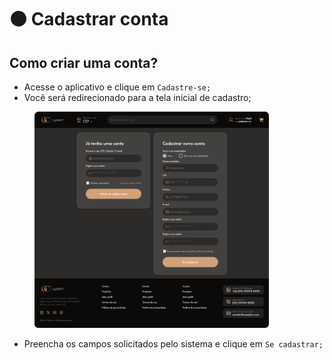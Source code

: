# 🟤 Cadastrar conta

## Como criar uma conta?

* Acesse o aplicativo e clique em `Cadastre-se;`
* Você será redirecionado para a tela inicial de cadastro;

<figure><img src="../.gitbook/assets/Login e Cadastro (1).png" alt="" width="375"><figcaption></figcaption></figure>

* Preencha os campos solicitados pelo sistema e clique em `Se cadastrar;`

